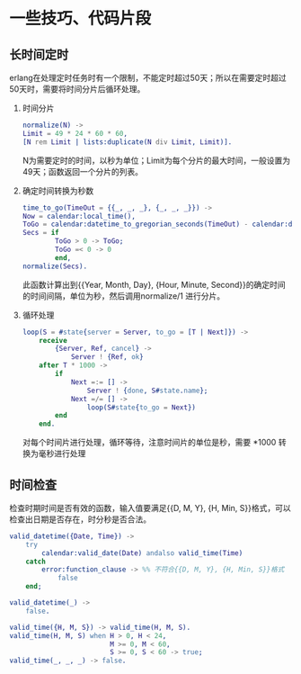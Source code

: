一些技巧、代码片段
===

长时间定时
---

erlang在处理定时任务时有一个限制，不能定时超过50天；所以在需要定时超过50天时，需要将时间分片后循环处理。

1. 时间分片

    ``` erlang
    normalize(N) ->
    Limit = 49 * 24 * 60 * 60,
    [N rem Limit | lists:duplicate(N div Limit, Limit)].
    ```

    N为需要定时的时间，以秒为单位；Limit为每个分片的最大时间，一般设置为49天；函数返回一个分片的列表。

2. 确定时间转换为秒数

    ``` erlang
    time_to_go(TimeOut = {{_, _, _}, {_, _, _}}) ->
    Now = calendar:local_time(),
    ToGo = calendar:datetime_to_gregorian_seconds(TimeOut) - calendar:datetime_to_gregorian_seconds(Now),
    Secs = if
            ToGo > 0 -> ToGo;
            ToGo =< 0 -> 0
            end,
    normalize(Secs).
    ```

    此函数计算出到{{Year, Month, Day}, {Hour, Minute, Second}}的确定时间的时间间隔，单位为秒，然后调用normalize/1 进行分片。

3. 循环处理

    ``` erlang
    loop(S = #state{server = Server, to_go = [T | Next]}) ->
        receive
            {Server, Ref, cancel} ->
                Server ! {Ref, ok}
        after T * 1000 ->
            if
                Next =:= [] ->
                    Server ! {done, S#state.name};
                Next =/= [] ->
                    loop(S#state{to_go = Next})
            end
        end.
    ```

    对每个时间片进行处理，循环等待，注意时间片的单位是秒，需要 *1000 转换为毫秒进行处理

时间检查
---

检查时期时间是否有效的函数，输入值要满足{{D, M, Y}, {H, Min, S}}格式，可以检查出日期是否存在，时分秒是否合法。

``` erlang
valid_datetime({Date, Time}) ->
    try
        calendar:valid_date(Date) andalso valid_time(Time)
    catch
        error:function_clause -> %% 不符合{{D, M, Y}, {H, Min, S}}格式
            false
    end;

valid_datetime(_) ->
    false.

valid_time({H, M, S}) -> valid_time(H, M, S).
valid_time(H, M, S) when H > 0, H < 24,
                         M >= 0, M < 60,
                         S >= 0, S < 60 -> true;
valid_time(_, _, _) -> false.
```